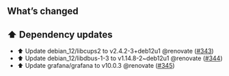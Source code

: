 ## What’s changed

## ⬆️ Dependency updates

- ⬆️ Update debian_12/libcups2 to v2.4.2-3+deb12u1 @renovate ([#343](https://github.com/hassio-addons/addon-grafana/pull/343))
- ⬆️ Update debian_12/libdbus-1-3 to v1.14.8-2~deb12u1 @renovate ([#344](https://github.com/hassio-addons/addon-grafana/pull/344))
- ⬆️ Update grafana/grafana to v10.0.3 @renovate ([#345](https://github.com/hassio-addons/addon-grafana/pull/345))
